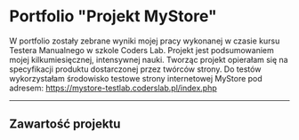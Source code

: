 # Portfolio "Projekt MyStore"
W portfolio zostały zebrane wyniki mojej pracy wykonanej w czasie kursu Testera Manualnego w szkole Coders Lab. Projekt jest podsumowaniem mojej kilkumiesięcznej, intensywnej nauki. Tworząc projekt opierałam się na specyfikacji produktu dostarczonej przez twórców strony. Do testów wykorzystałam środowisko testowe strony internetowej MyStore pod adresem: https://mystore-testlab.coderslab.pl/index.php
__________________________________________________________________________________________________________________________________________________________________

## Zawartość projektu 


